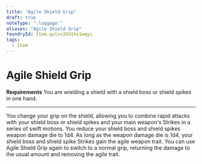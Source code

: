 ```yaml
---
title: "Agile Shield Grip"
draft: true
noteType: ":luggage:"
aliases: "Agile Shield Grip"
foundryId: Item.gulsv3XU1ko1wqyi
tags:
  - Item
---
```


# Agile Shield Grip

**Requirements** You are wielding a shield with a shield boss or shield spikes in one hand.

* * *

You change your grip on the shield, allowing you to combine rapid attacks with your shield boss or shield spikes and your main weapon's Strikes in a series of swift motions. You reduce your shield boss and shield spikes weapon damage die to 1d4. As long as the weapon damage die is 1d4, your shield boss and shield spike Strikes gain the agile weapon trait. You can use Agile Shield Grip again to switch to a normal grip, returning the damage to the usual amount and removing the agile trait.
